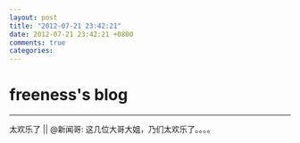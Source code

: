 ```yaml
---
layout: post
title: "2012-07-21 23:42:21"
date: 2012-07-21 23:42:21 +0800
comments: true
categories: 
---
```


# freeness's blog

----------

>
太欢乐了 || @新闻哥: 这几位大哥大姐，乃们太欢乐了。。。。